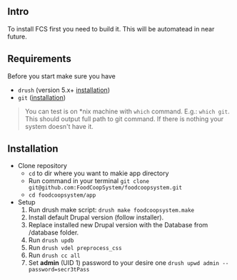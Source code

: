 ## Intro

To install FCS first you need to build it. This will be automatead in near future.

## Requirements

Before you start make sure you have

* `drush` (version 5.x+ [installation](http://docs.drush.org/en/master/install/))
* `git` ([installation](https://git-scm.com/book/en/v2/Getting-Started-Installing-Git))

> You can test is on \*nix machine with `which` command. E.g.: `which git`. This should output full path to git command. If there is nothing your system doesn't have it.


## Installation

* Clone repository
    * `cd` to dir where you want to makie app directory
    * Run command in your terminal `git clone git@github.com:FoodCoopSystem/foodcoopsystem.git`
    * `cd foodcoopsystem/app`
* Setup
    1. Run drush make script: `drush make foodcoopsystem.make`
    1. Install default Drupal version (follow installer).
    1. Replace installed new Drupal version with the Database from /database folder.
    1. Run `drush updb`
    1. Run `drush vdel preprocess_css`
    1. Run `drush cc all`
    1. Set **admin** (UID 1) password to your desire one `drush upwd admin --password=secr3tPass`
